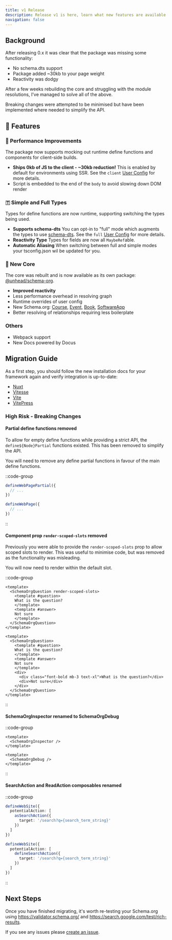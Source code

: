 ```yaml
---
title: v1 Release
description: Release v1 is here, learn what new features are available and how to migrate.
navigation: false
---
```


## Background

After releasing 0.x it was clear that the package was missing some functionality:
- No schema.dts support
- Package added ~30kb to your page weight
- Reactivity was dodgy

After a few weeks rebuilding the core and struggling with the module resolutions, I've managed to solve all of the above.

Breaking changes were attempted to be minimised but have been implemented where needed to simplify the API.

## 🚀 Features

### 🌲 Performance Improvements

The package now supports mocking out runtime define functions and components for client-side builds.

- **Ships 0kb of JS to the client - ~30kb reduction!** This is enabled by default for environments using SSR. See the `client` [User Config](/guide/guides/user-config) for more details.
- Script is embedded to the end of the `body` to avoid slowing down DOM render


### 🇹 Simple and Full Types

Types for define functions are now runtime, supporting switching the types being used.

- **Supports schema-dts** You can opt-in to "full" mode which augments the types to use [schema-dts](https://github.com/google/schema-dts).
  See the `full` [User Config](/guide/guides/user-config) for more details.
- **Reactivity Type** Types for fields are now all `MaybeRef`able.
- **Automatic Aliasing** When switching between full and simple modes your tsconfig.json wil be updated for you.

### 💪 New Core

The core was rebuilt and is now available as its own package: [@unhead/schema-org](https://github.com/harlan-zw/unhead-schema-org).

- **Improved reactivity**
- Less performance overhead in resolving graph
- Runtime overrides of user config
- New Schema.org: [Course](/schema/course), [Event](/schema/event), [Book](/schema/book), [SoftwareApp](/schema/software-app)
- Better resolving of relationships requiring less boilerplate

### Others

- Webpack support
- New Docs powered by Docus

## Migration Guide

As a first step, you should follow the new installation docs for your framework again and
verify integration is up-to-date:

- [Nuxt](/guide/getting-started/nuxt)
- [Vitesse](/guide/getting-started/vitesse)
- [Vite](/guide/getting-started/vite)
- [VitePress](/guide/getting-started/vitepress)


### High Risk - Breaking Changes

#### Partial define functions removed

To allow for empty define functions while providing a strict API, the `define${Node}Partial` functions existed. This has been removed to simplify the API. 

You will need to remove any define partial functions in favour of the main define functions.

::code-group

```ts [Before - v0]
defineWebPagePartial({
  // ...
})
```

```ts [Current - v1]
defineWebPage({
  // ...
})
```

::

#### Component prop `render-scoped-slots` removed

Previously you were able to provide the `render-scoped-slots` prop to allow scoped slots to render. This was useful
to minimise code, but was removed as the functionality was misleading.

You will now need to render within the default slot.

::code-group

```vue {2} [Before - v0]
<template>
  <SchemaOrgQuestion render-scoped-slots>
    <template #question>
    What is the question?
    </template>
    <template #answer>
    Not sure
    </template>
  </SchemaOrgQuestion>
</template>
```

```vue  [Current - v1]
<template>
  <SchemaOrgQuestion>
    <template #question>
    What is the question?
    </template>
    <template #answer>
    Not sure
    </template>
    <div>
      <div class="font-bold mb-3 text-xl">What is the question?</div>
      <div>Not sure</div>
    </div>
  </SchemaOrgQuestion>
</template>
```
::

#### SchemaOrgInspector renamed to SchemaOrgDebug

::code-group

```vue {2} [Before - v0]
<template>
  <SchemaOrgInspector />
</template>
```

```vue  [Current - v1]
<template>
  <SchemaOrgDebug />
</template>
```
::


#### SearchAction and ReadAction composables renamed

::code-group

```ts [Before - v0]
defineWebSite({
  potentialAction: [
    asSearchAction({
      target: '/search?q={search_term_string}'
    })
  ]
})
```

```ts  [Current - v1]
defineWebSite({
  potentialAction: [
    defineSearchAction({
      target: '/search?q={search_term_string}'
    })
  ]
})
```
::

## Next Steps

Once you have finished migrating, it's worth re-testing your Schema.org using https://validator.schema.org/ and https://search.google.com/test/rich-results.

If you see any issues please [create an issue](https://github.com/vueuse/schema-org/issues/new). 
